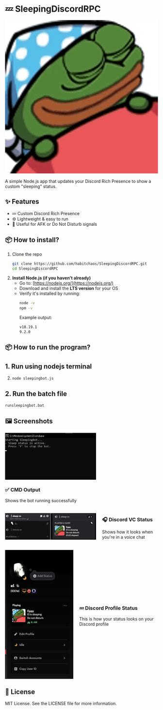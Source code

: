 # 💤 SleepingDiscordRPC
![Preview](https://raw.githubusercontent.com/habitchaos/SleepingDiscordRPC/main/pepeslep.png)

A simple Node.js app that updates your Discord Rich Presence to show a custom "sleeping" status.

## ✨ Features

- 💤 Custom Discord Rich Presence
- ⚙️ Lightweight & easy to run
- 🎯 Useful for AFK or Do Not Disturb signals


## 📦 How to install?

1. Clone the repo
   ```bash
   git clone https://github.com/habitchaos/SleepingDiscordRPC.git
   cd SleepingDiscordRPC

2. **Install Node.js (if you haven't already)**  
   - Go to: [https://nodejs.org/](https://nodejs.org/)  
   - Download and install the **LTS version** for your OS  
   - Verify it's installed by running:
     ```bash
     node -v
     npm -v
     ```
     Example output:
     ```
     v18.19.1
     9.2.0
     ```

## 📦 How to run the program?
## 1. Run using nodejs terminal
2. ```bash
   node sleepingbot.js

## 2. Run the batch file
   ```bash
   runsleepingbot.bat
```

## 🖼️ Screenshots

<div style="margin-bottom: 20px;">
  <img src="./img/cmd.png" width="300" style="display: block; margin-bottom: 10px;">
  <div>
    <h3>✅ CMD Output</h3>
    <p>Shows the bot running successfully</p>
  </div>
</div>

<div style="display: flex; align-items: center; margin-bottom: 20px;">
  <img src="./img/on%20vc.png" width="300" style="margin-right: 20px;">
  <div>
    <h3>🎧 Discord VC Status</h3>
    <p>Shows how it looks when you're in a voice chat</p>
  </div>
</div>

<div style="display: flex; align-items: center; margin-bottom: 20px;">
  <img src="./img/profile.png" width="300" style="margin-right: 20px;">
  <div>
    <h3>💤 Discord Profile Status</h3>
    <p>This is how your status looks on your Discord profile</p>
  </div>
</div>

## 📄 License
MIT License. See the LICENSE file for more information.
